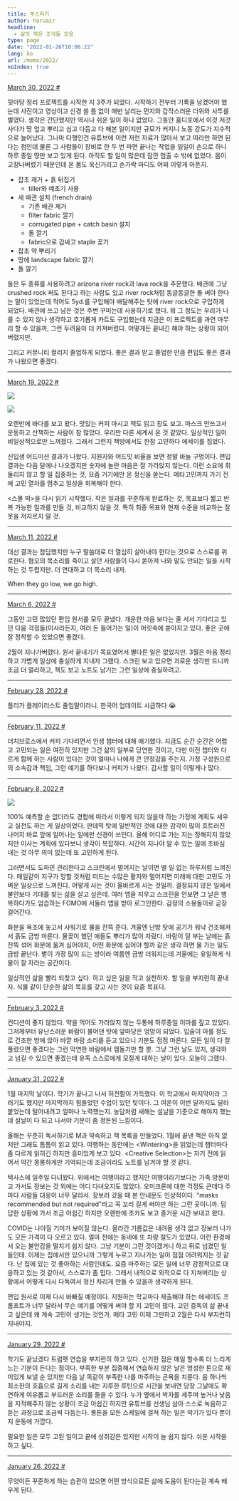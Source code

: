 ```yaml
---
title: 부스러기
author: haruair
headline:
  - 삶의 작은 조각들 모음
type: page
date: "2022-01-26T10:06:22"
lang: ko
url: /memo/2022/
noIndex: true
---
```


<!-- -->

<a class="memo-date" id="2022-03-30T17:45:39.471Z" href="#2022-03-30T17:45:39.471Z">March 30, 2022 #</a>

뒷마당 정리 프로젝트를 시작한 지 3주가 되었다. 시작하기 전부터 기록을 남겼어야 했는데 사진이고 영상이고 신경 쓸 틈 없이 매번 날리는 먼지와 갑작스러운 더위와 사투를 벌였다. 생각은 간단했지만 역시나 쉬운 일이 하나 없었다. 그동안 홈디포에서 이것 저것 사다가 땅 엎고 뿌리고 심고 다듬고 다 해본 일이지만 규모가 커지니 노동 강도가 지수적으로 늘어났다. 그나마 다행인건 유튜브에 이런 저런 자료가 많아서 보고 따라만 하면 된다는 점인데 물론 그 사람들이 장비로 한 두 번 파면 끝나는 작업을 일일이 손으로 하니 하루 종일 땅만 보고 있게 된다. 아직도 할 일이 많은데 잠깐 멈출 수 밖에 없었다. 몸이 고장나버렸기 때문인데 온 몸도 욱신거리고 손가락 마디도 어찌 이렇게 아픈지.

- 잡초 제거 + 흙 뒤집기
  - tiller와 예초기 사용
- 새 배관 설치 (french drain)
  - 기존 배관 제거
  - filter fabric 깔기
  - corrugated pipe + catch basin 설치
  - 돌 깔기
  - fabric으로 감싸고 staple 꽂기
- 잡초 약 뿌리기
- 땅에 landscape fabric 깔기
- 돌 깔기

돌은 두 종류를 사용하려고 arizona river rock과 lava rock을 주문했다. 배관에 그냥 crushed rock 써도 된다고 하는 사람도 있고 river rock처럼 동글동글한 돌 써야 한다는 말이 있었는데 적어도 5yd.를 구입해야 배달해주는 탓에 river rock으로 구입하게 되었다. 배관에 쓰고 남은 것은 주변 꾸미는데 사용하기로 했다. 뭐 그 정도는 우리가 나를 수 있지 않나 생각하고 호기롭게 카트도 구입했는데 지금은 이 프로젝트를 과연 마무리 할 수 있을까, 그런 두려움이 더 커져버렸다. 어떻게든 끝내긴 해야 하는 상황이 되어버렸지만.

그리고 커뮤니티 컬리지 졸업하게 되었다. 좋은 결과 받고 졸업한 만큼 편입도 좋은 결과가 나왔으면 좋겠다.

<hr class="memo-divider" />


<a class="memo-date" id="2022-03-20T03:39:06.572Z" href="#2022-03-20T03:39:06.572Z">March 19, 2022 #</a>

![](https://pbs.twimg.com/media/FOQT2uRVQAI7sH4?format=jpg&name=large)

![](https://pbs.twimg.com/media/FOQT2uQUYAY0ABu?format=jpg&name=large)

오랜만에 바다를 보고 왔다. 맛있는 커피 마시고 책도 읽고 장도 보고. 마스크 안쓰고서 운동하고 산책하는 사람이 참 많았다. 우리만 다른 세계서 온 것 같았다. 일상적인 일이 비일상적으로만 느껴졌다. 그래서 그런지 책방에서도 한참 고민하다 에세이를 집었다.

신입생 어드미션 결과가 나왔다. 지원자와 어드밋 비율을 보면 정말 바늘 구멍이다. 편입 결과는 다음 달에나 나오겠지만 숫자에 놀란 마음은 잘 가라앉지 않는다. 이런 소요에 휘둘리지 않고 할 일 집중하는 것, 요즘 거기에만 온 정신을 쏟는다. 메타고민까지 가기 전에 고민 열차를 멈추고 일상을 회복해야 한다.

\<스몰 빅\>을 다시 읽기 시작했다. 작은 일과를 꾸준하게 완료하는 것, 목표보다 짧고 반복 가능한 일과를 만들 것, 비교하지 않을 것. 특히 최종 목표와 현재 수준을 비교하는 잘못을 저지르지 말 것.

<hr class="memo-divider" />


<a class="memo-date" id="2022-03-11T19:15:27.051Z" href="#2022-03-11T19:15:27.051Z">March 11, 2022 #</a>

대선 결과는 참담했지만 누구 말씀대로 더 열심히 살아내야 한다는 것으로 스스로를 위로한다. 혐오의 목소리를 죽이고 살던 사람들이 다시 쏟아져 나와 말도 안되는 일을 시작하는 것 두렵지만. 더 연대하고 더 목소리 내자.

When they go low, we go high.

<hr class="memo-divider" />


<a class="memo-date" id="2022-03-06T17:20:34.060Z" href="#2022-03-06T17:20:34.060Z">March 6, 2022 #</a>

그동안 고민 많았던 편입 원서를 모두 끝냈다. 개운한 마음 보다는 줄 서서 기다리고 있던 다음 걱정들(이사라든지, 여러 돈 들어가는 일)이 머릿속에 쏟아지고 있다. 좋은 곳에 잘 정착할 수 있었으면 좋겠다.

2월이 지나가버렸다. 원서 끝내기가 목표였어서 별다른 일은 없었지만. 3월은 마음 정리하고 가볍게 일상에 충실하게 지내자 그랬다. 스크린 보고 있으면 괴로운 생각만 드니까 조금 더 멀리하고, 책도 보고 노트도 남기는 그런 일상에 충실하려고.

<hr class="memo-divider" />


<a class="memo-date" id="2022-03-01T00:25:16.133Z" href="#2022-03-01T00:25:16.133Z">February 28, 2022 #</a>

플리가 플레이리스트 줄임말이라니. 한국어 업데이트 시급하다 😭

<hr class="memo-divider" />


<a class="memo-date" id="2022-02-12T06:59:50.316Z" href="#2022-02-12T06:59:50.316Z">February 11, 2022 #</a>

더치브로스에서 커피 기다리면서 인생 챕터에 대해 얘기했다. 지금도 순간 순간은 어렵고 고민되는 일은 여전히 있지만 그건 삶의 일부로 당연한 것이고, 다만 이전 챕터와 다르게 함께 하는 사람이 있다는 것이 얼마나 나에게 큰 안정감을 주는지. 가정 구성원으로의 소속감과 책임, 그런 얘기를 하다보니 커피가 나왔다. 감사할 일이 이렇게나 많다.

<hr class="memo-divider" />


<a class="memo-date" id="2022-02-08T23:08:57.636Z" href="#2022-02-08T23:08:57.636Z">February 8, 2022 #</a>

![](https://live.staticflickr.com/65535/51871278495_c9d8c176fe_b.jpg)

100% 예측할 순 없더라도 경험에 따라서 이렇게 되지 않을까 하는 가정에 계획도 세우고 실천도 하는 게 일상이었다. 판데믹 탓에 일반적인 것에 대한 감각이 많이 흐트러진 나머지 바로 앞에 일어나는 일에만 신경이 쓰인다. 올해 어디로 가는 지는 정해지지 않았지만 이사는 계획에 있다보니 생각이 복잡하다. 시간이 지나야 알 수 있는 일에 조바심 내는 것 아무 의미 없는데 또 고민하게 된다.

그러면서도 도파민 관리한다고 스크린에서 멀어지는 날이면 별 일 없는 하루처럼 느껴진다. 매일같이 지구가 망할 것처럼 떠드는 수많은 활자와 멀어지면 미래에 대한 고민도 가벼운 일상으로 느껴진다. 어떻게 사는 것이 올바르게 사는 것일까. 결정되지 않은 일에서 불안보다 기대를 찾는 삶을 살고 싶은데. 여러 앱을 지우고 스크린을 안보면 그 날은 행복하다가도 엄습하는 FOMO에 서둘러 앱을 받아 로그인한다. 감정의 소용돌이로 곧장 걸어간다.

화분을 욕조에 놓고서 샤워기로 물을 잔뜩 준다. 겨울엔 난방 탓에 공기가 워낙 건조해져서 흙도 금방 마른다. 물꽂이 했던 애들도 뿌리가 많이 자랐다. 바람이 덜 부는 날에는 흙 잔뜩 섞어 화분에 옮겨 심어야지, 어떤 화분에 심어야 할까 같은 생각 하면 물 가는 일도 금방 끝난다. 볕이 가장 많이 드는 방이라 여름엔 금방 더워지는데 겨울에는 유일하게 식물이 잘 자라는 공간이다.

일상적인 삶을 빨리 되찾고 싶다. 하고 싶은 일을 적고 실천하자. 할 일을 부지런히 끝내자. 식물 같이 단순한 삶의 목표를 갖고 사는 것이 요즘 목표다.

<hr class="memo-divider" />

<a class="memo-date" id="2022-02-04T06:21:22.742Z" href="#2022-02-04T06:21:22.742Z">February 3, 2022 #</a>

컨디션이 좋지 않았다. 약을 먹어도 가라앉지 않는 두통에 하루종일 이마를 짚고 있었다. 그저께부터 유난스러운 바람이 불어댄 탓에 앞마당은 엉망이 되었다. 입술이 마를 정도로 건조한 방에 앉아 바깥 바람 소리를 듣고 있으니 기분도 점점 마른다. 모든 일이 다 잘 풀렸으면 좋겠다는 그런 막연한 바람에서 맴돌기만 할 뿐. 그냥 그런 날도 있지, 생각하고 넘길 수 있으면 좋겠는데 유독 스스로에게 모질게 대하는 날이 있다. 오늘이 그랬다.

<hr class="memo-divider" />

<a class="memo-date" id="2022-01-31T18:42:34.832Z" href="#2022-01-31T18:42:34.832Z">January 31, 2022 #</a>

1월 마지막 날이다. 학기가 끝나고 나서 허전함이 가득했다. 이 학교에서 마지막이라 그러기도 했지만 마지막까지 힘들었던 수업이 있던 탓이다. 그 여운이 이번 달까지도 달라 붙었는데 털어내려고 얼마나 노력했는지. 농담처럼 새해는 설날을 기준으로 해야지 했는데 설날이 다 되고 나서야 기분이 좀 정돈된 느낌이다.

올해는 꾸준히 독서하기로 M과 약속하고 책 목록을 만들었다. 1월에 끝낸 책은 아직 없지만 그래도 틈틈이 읽고 있다. 여행하는 동안에는 \<Wintering\>을 읽었는데 챕터마다 좀 다르게 읽히긴 하지만 흥미있게 보고 있다. \<Creative Selection\>는 자기 전에 읽어서 약간 몽롱하게만 기억되는데 조금이라도 노트를 남겨야 할 것 같다.

텍사스에 일주일 다녀왔다. 위에서는 여행이라고 했지만 여행이라기보다는 가족 방문이고 가서도 장보는 것 외에는 어디 다녀오지도 않았다. 오미크론에 대한 걱정도 큰데다 주마다 사람들 대응이 너무 달라서. 장보러 갔을 때 본 안내문도 인상적이다. "masks recommended but not required"라고 꼭 꼬리 길게 써야만 하는 그런 곳이니까. 답답한 상황에 가서 조금 아쉽긴 하지만 오랜만에 조카도 보고 즐거운 시간 보내고 왔다.

COVID는 나아질 기미가 보이질 않는다. 올라간 기름값은 내려올 생각 없고 장보러 나가도 모든 가격이 다 오르고 있다. 얼마 전에는 동네에 또 차량 절도가 있었다. 이런 환경에서 오는 불안감을 떨치기 쉽지 않다. 그냥 기분이 그런 것이겠거니 하고 뒤로 넘겼던 일들인데. 이제는 집에서만 있으니까 그렇게 누르고 지나가는 일이 점점 어려워지는 것 같다. 난 집에 있는 것 좋아하는 사람인데도. 요즘 마주하는 모든 일에 너무 감정적으로 대응하고 있는 것 같아서, 스스로가 좀 밉다. 그래서 내적으로 외적으로 다 지쳐버리는 상황에서 어떻게 다시 다독여서 정신 차리게 만들 수 있을까 생각하게 된다.

편입 원서로 이제 다시 바빠질 예정이다. 지원하는 학교마다 제출해야 하는 에세이도 프롬프트가 너무 달라서 무슨 얘기를 어떻게 써야 할 지 고민이 많다. 고민 중독의 삶 끝내고 싶은데 왜 계속 고민이 생기는 것인가. 메타 고민 이제 그만하고 2월은 다시 부지런히 지내야지.

<hr class="memo-divider" />

<a class="memo-date" id="2022-01-29T12:31:18.722Z" href="#2022-01-29T12:31:18.722Z">January 29, 2022 #</a>

학기도 끝났겠다 트럼펫 연습을 부지런히 하고 있다. 신기한 점은 매일 할수록 더 느리게 느는 기분이 든다는 점이다. 부족한 부분 집중해서 연습하지 않은 날은 엉성한 톤으로 재미있게 보낼 순 있지만 다음 날 똑같이 부족한 나를 마주하는 곤욕을 치룬다. 음 하나씩 최소한의 호흡으로 길게 소리를 내는 지루한 루틴으로 시간을 보내면 당장 그날에도 확연하게 여유롭고 부드러운 소리를 들을 수 있다. 누가 옆에서 박자를 세주며 높거나 낮음을 지적해주지 않는 상황이 조금 아쉽긴 하지만 유튜브를 선생님 삼아 스스로 녹음하고 듣는 과정으로 조금씩 다듬는다. 롱톤을 모든 스케일에 걸쳐 하는 일은 악기가 있다 뿐이지 운동에 가깝다.

필요한 일은 모두 고된 일이고 끝에 성취감은 있지만 시작이 늘 쉽지 않다. 쉬운 시작을 하고 싶다.

<hr class="memo-divider" />

<a class="memo-date" id="2022-01-26T10:06:22" href="#2022-01-26T10:06:22">January 26, 2022 #</a>

무엇이든 꾸준하게 하는 습관이 있으면 어떤 방식으로든 삶에 도움이 된다는걸 계속 배우게 된다.
